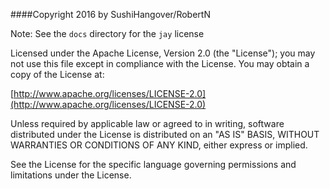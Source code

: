 ####Copyright 2016 by SushiHangover/RobertN

Note: See the `docs` directory for the `jay` license

Licensed under the Apache License, Version 2.0 (the "License"); you may not use this file except in compliance with the License. You may obtain a copy of the License at:

[http://www.apache.org/licenses/LICENSE-2.0](http://www.apache.org/licenses/LICENSE-2.0)

   Unless required by applicable law or agreed to in writing, software
   distributed under the License is distributed on an "AS IS" BASIS,
   WITHOUT WARRANTIES OR CONDITIONS OF ANY KIND, either express or implied.
   
   See the License for the specific language governing permissions and
   limitations under the License.

